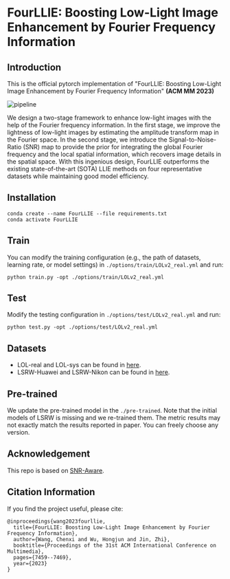 # FourLLIE: Boosting Low-Light Image Enhancement by Fourier Frequency Information

## Introduction

This is the official pytorch implementation of "FourLLIE: Boosting Low-Light Image Enhancement by Fourier Frequency Information" **(ACM MM 2023)**

![pipeline](https://github.com/wangchx67/FourLLIE/blob/main/figs/pipeline.png)

We design a two-stage framework to enhance low-light images with the help of the Fourier frequency information. In the first stage, we improve the lightness of low-light images by estimating the amplitude transform map in the Fourier space. In the second stage, we introduce the Signal-to-Noise-Ratio (SNR) map to provide the prior for integrating the global Fourier frequency and the local spatial information, which recovers image details in the spatial space. With this ingenious design, FourLLIE outperforms the existing state-of-the-art (SOTA) LLIE methods on four representative datasets while maintaining good model efficiency. 

## Installation

```
conda create --name FourLLIE --file requirements.txt
conda activate FourLLIE
```

## Train

You can modify the training configuration (e.g., the path of datasets, learning rate, or model settings) in `./options/train/LOLv2_real.yml` and run:

```
python train.py -opt ./options/train/LOLv2_real.yml
```

## Test

Modify the testing configuration in `./options/test/LOLv2_real.yml` and run:

```
python test.py -opt ./options/test/LOLv2_real.yml
```

## Datasets

- LOL-real and LOL-sys can be found in [here](https://github.com/flyywh/SGM-Low-Light).
- LSRW-Huawei and LSRW-Nikon can be found in [here](https://github.com/JianghaiSCU/R2RNet).

## Pre-trained

We update the pre-trained model in the `./pre-trained`. Note that the initial models of LSRW is missing and we re-trained them. The metric results may not exactly match the results reported in paper. You can freely choose any version.

## Acknowledgement

This repo is based on [SNR-Aware](https://github.com/dvlab-research/SNR-Aware-Low-Light-Enhance).

## Citation Information

If you find the project useful, please cite:

```
@inproceedings{wang2023fourllie,
  title={FourLLIE: Boosting Low-Light Image Enhancement by Fourier Frequency Information},
  author={Wang, Chenxi and Wu, Hongjun and Jin, Zhi},
  booktitle={Proceedings of the 31st ACM International Conference on Multimedia},
  pages={7459--7469},
  year={2023}
}
```

